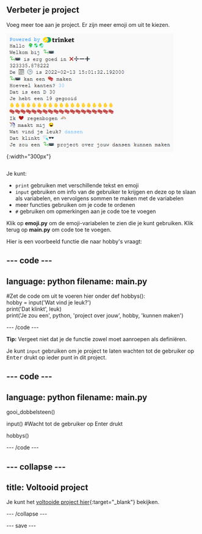 ## Verbeter je project

<div style="display: flex; flex-wrap: wrap">
<div style="flex-basis: 200px; flex-grow: 1; margin-right: 15px;">
Voeg meer toe aan je project. Er zijn meer emoji om uit te kiezen.
  </div>
<div>

![Een langer project in het uitvoergebied met meer tekst, emoji en invoer.](images/upgrade_ideas.png){:width="300px"}

</div>
</div>

Je kunt:
+ `print` gebruiken met verschillende tekst en emoji
+ `input` gebruiken om info van de gebruiker te krijgen en deze op te slaan als variabelen, en vervolgens sommen te maken met de variabelen
+ meer functies gebruiken om je code te ordenen
+ `#` gebruiken om opmerkingen aan je code toe te voegen

Klik op **emoji.py** om de emoji-variabelen te zien die je kunt gebruiken. Klik terug op **main.py** om code toe te voegen.

Hier is een voorbeeld functie die naar hobby's vraagt:

--- code ---
---
language: python
filename: main.py
---

#Zet de code om uit te voeren hier onder
def hobbys():    
  hobby = input('Wat vind je leuk?')   
  print('Dat klinkt', leuk)   
  print('Je zou een', python, 'project over jouw', hobby, 'kunnen maken')

--- /code ---

**Tip:** Vergeet niet dat je de functie zowel moet aanroepen als definiëren.

Je kunt `input` gebruiken om je project te laten wachten tot de gebruiker op <kbd>Enter</kbd> drukt op ieder punt in dit project.

--- code ---
---
language: python
filename: main.py
---

gooi_dobbelsteen()

input() #Wacht tot de gebruiker op Enter drukt

hobbys()

--- /code ---


--- collapse ---
---
title: Voltooid project
---

Je kunt het [voltooide project hier](https://trinket.io/embed/python/e8b24c1279){:target="_blank"} bekijken.

--- /collapse ---

--- save ---
